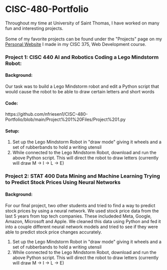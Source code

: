 # CISC-480-Portfolio

Throughout my time at University of Saint Thomas, I have worked on many fun and interesting projects.
</br>
</br>
Some of my favorite projects can be found under the "Projects" page on my [Personal Website](https://nfriesen1.github.io/pages/projects.html) I made in my CISC 375, Web Development course.

<h3> Project 1: CISC 440 AI and Robotics Coding a Lego Mindstorm Robot: </h3>
<h4>Background: </h4>
<p>Our task was to build a Lego Mindstorm robot and edit a Python script that would cause the robot to be able to draw certain letters and short words</p>
<h4>Code: </h4>https://github.com/nfriesen1/CISC-480-Portfolio/blob/main/Project%201%20Files/Project%201.py
<h4>Setup: </h4>
<ol>
  <li>
    Set up the Lego Mindstorm Robot in "draw mode" giving it wheels and a set of rubberbands to hold a writing utensil
  </li>
    
  <li>
    While connected to the Lego Mindstorm Robot, download and run the above Python script.  This will direct the robot to draw letters (currently will draw M -> I -> L -> E)
  </li>
</ol>

<h3> Project 2: STAT 400 Data Mining and Machine Learning Trying to Predict Stock Prices Using Neural Networks </h3>
<h4>Background: </h4>
<p> For our final project, two other students and tried to find a way to predict stock prices by using a neural network.  We used stock price data from the last 5 years from top tech companies.  These includeded Meta, Google, Amazon, Microsoft and Apple.  We cleaned this data using Python and fed it into a couple different neural network models and tried to see if they were able to predict stock price changes accurately. </p>
<ol>
  <li>
    Set up the Lego Mindstorm Robot in "draw mode" giving it wheels and a set of rubberbands to hold a writing utensil
  </li>
    
  <li>
    While connected to the Lego Mindstorm Robot, download and run the above Python script.  This will direct the robot to draw letters (currently will draw M -> I -> L -> E)
  </li>
</ol>
